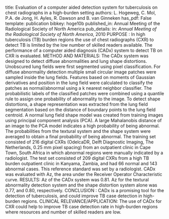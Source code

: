 title: Evaluation of a computer aided detection system for tuberculosis on chest radiographs in a high-burden setting
authors: L. Hogeweg, C. Mol, P.A. de Jong, H. Ayles, R. Dawson and B. van Ginneken
has_pdf: False
template: publication
bibkey: hoge10b
published_in: Annual Meeting of the Radiological Society of North America
pub_details: in: <i>Annual Meeting of the Radiological Society of North America</i>, 2010
PURPOSE : In high tuberculosis (TB) burden regions the use of chest radiographs (CXR) to detect TB is limited by the low number of skilled readers available. The performance of a computer aided diagnosis (CADx) system to detect TB on CXR is evaluated. METHOD AND MATERIALS: The CADx system was designed to detect diffuse abnormalities and lung shape distortions. Unobscured lung fields were first segmented using pixel classification. For diffuse abnormality detection multiple small circular image patches were sampled inside the lung fields. Features based on moments of Gaussian derivatives and position in the lung field were calculated to classify the patches as normal/abnormal using a k nearest neighbor classifier. The probabilistic labels of the classified patches were combined using a quantile rule to assign one probability of abnormality to the image. To detect shape distortions, a shape representation was extracted from the lung field segmentation based on the distance of boundary points to the lung field centroid. A normal lung field shape model was created from training images using principal component analysis (PCA). A large Mahalanobis distance of an image to the PCA model indicates a high probability of being abnormal. The probabilities from the textural system and the shape system were averaged to obtain a final probability of being abnormal. The training set consisted of 216 digital CXRs (OdelcaDR, Delft Diagnostic Imaging, The Netherlands, 0.25 mm pixel spacing) from an outpatient clinic in Cape Town, South Africa in which abnormal regions were manually indicated by a radiologist. The test set consisted of 209 digital CXRs from a high TB burden outpatient clinic in Kanyama, Zambia, and had 66 normal and 143 abnormal cases. This reference standard was set by a radiologist. CADx was evaluated with Az, the area under the Receiver Operator Characteristic curve. RESULTS: Az of the CADx system was 0.81. Az for the textural abnormality detection system and the shape distortion system alone was 0.77, and 0.80, respectively. CONCLUSION : CADx is a promising tool for the detection of tuberculosis, and could improve TB case detection in high-burden regions. CLINICAL RELEVANCE/APPLICATION: The use of CADx for CXR could help to improve TB case detection rate in high-burden regions where resources and number of skilled readers are low.

